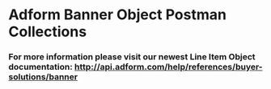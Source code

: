 # Adform Banner Object Postman Collections
### For more information please visit our newest Line Item Object documentation: http://api.adform.com/help/references/buyer-solutions/banner